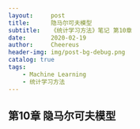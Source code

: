 ```yaml
---
layout:     post
title:      隐马尔可夫模型
subtitle:   《统计学习方法》笔记 第10章
date:       2020-02-19
author:     Cheereus
header-img: img/post-bg-debug.png
catalog: true
tags:
    - Machine Learning
    - 统计学习方法
---
```


## 第10章 隐马尔可夫模型
